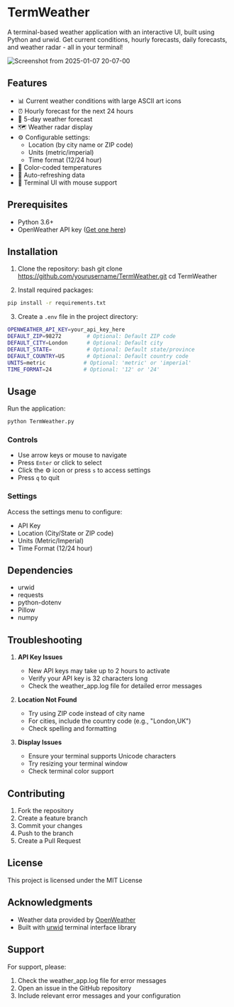 # TermWeather

A terminal-based weather application with an interactive UI, built using Python and urwid. Get current conditions, hourly forecasts, daily forecasts, and weather radar - all in your terminal!

![Screenshot from 2025-01-07 20-07-00](https://github.com/user-attachments/assets/a04e2c5c-005a-4041-b77b-e1fc813614cf)

## Features

- 📊 Current weather conditions with large ASCII art icons
- ⏰ Hourly forecast for the next 24 hours
- 📅 5-day weather forecast
- 🗺️ Weather radar display
- ⚙️ Configurable settings:
  - Location (by city name or ZIP code)
  - Units (metric/imperial)
  - Time format (12/24 hour)
- 🌈 Color-coded temperatures
- 🔄 Auto-refreshing data
- 🎨 Terminal UI with mouse support

## Prerequisites

- Python 3.6+
- OpenWeather API key ([Get one here](https://openweathermap.org/api))

## Installation

1. Clone the repository:
bash
git clone https://github.com/yourusername/TermWeather.git
cd TermWeather

2. Install required packages:
```bash
pip install -r requirements.txt
```

3. Create a `.env` file in the project directory:
```bash
OPENWEATHER_API_KEY=your_api_key_here
DEFAULT_ZIP=98272        # Optional: Default ZIP code
DEFAULT_CITY=London      # Optional: Default city
DEFAULT_STATE=           # Optional: Default state/province
DEFAULT_COUNTRY=US       # Optional: Default country code
UNITS=metric            # Optional: 'metric' or 'imperial'
TIME_FORMAT=24          # Optional: '12' or '24'
```

## Usage

Run the application:

```bash
python TermWeather.py
```

### Controls

- Use arrow keys or mouse to navigate
- Press `Enter` or click to select
- Click the ⚙️ icon or press `s` to access settings
- Press `q` to quit

### Settings

Access the settings menu to configure:
- API Key
- Location (City/State or ZIP code)
- Units (Metric/Imperial)
- Time Format (12/24 hour)

## Dependencies

- urwid
- requests
- python-dotenv
- Pillow
- numpy

## Troubleshooting

1. **API Key Issues**
   - New API keys may take up to 2 hours to activate
   - Verify your API key is 32 characters long
   - Check the weather_app.log file for detailed error messages

2. **Location Not Found**
   - Try using ZIP code instead of city name
   - For cities, include the country code (e.g., "London,UK")
   - Check spelling and formatting

3. **Display Issues**
   - Ensure your terminal supports Unicode characters
   - Try resizing your terminal window
   - Check terminal color support

## Contributing

1. Fork the repository
2. Create a feature branch
3. Commit your changes
4. Push to the branch
5. Create a Pull Request

## License

This project is licensed under the MIT License

## Acknowledgments

- Weather data provided by [OpenWeather](https://openweathermap.org/)
- Built with [urwid](http://urwid.org/) terminal interface library

## Support

For support, please:
1. Check the weather_app.log file for error messages
2. Open an issue in the GitHub repository
3. Include relevant error messages and your configuration
